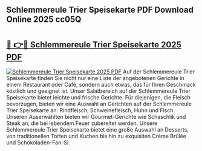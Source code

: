 ## Schlemmereule Trier Speisekarte PDF Download Online 2025 cc05Q

# <h2><a href="http://gc9zo5.nevu.top/?p=Schlemmereule+Trier+Speisekarte">🔗 👉🔴 Schlemmereule Trier Speisekarte 2025 PDF</a></h2>

[![Schlemmereule Trier Speisekarte 2025 PDF](https://i.imgur.com/dBaPXMq.png)](http://gc9zo5.nevu.top/?p=Schlemmereule+Trier+Speisekarte)
Auf der Schlemmereule Trier Speisekarte finden Sie nicht nur eine Liste der angebotenen Gerichte in einem Restaurant oder Café, sondern auch etwas, das für Ihren Geschmack köstlich und geeignet ist. Unser Salatbereich auf der Schlemmereule Trier Speisekarte bietet leichte und frische Gerichte. Für diejenigen, die Fleisch bevorzugen, bieten wir eine Auswahl an Gerichten auf der Schlemmereule Trier Speisekarte an: Rindfleisch, Schweinefleisch, Huhn und Fisch. Unseren Auserwählten bieten wir Gourmet-Gerichte wie Schaschlik und Steak an, die bei lebendem Feuer zubereitet werden. Unsere Schlemmereule Trier Speisekarte bietet eine große Auswahl an Desserts, von traditionellen Torten und Kuchen bis hin zu exquisiten Crème Brûlée und Schokoladen-Fan-Si.
